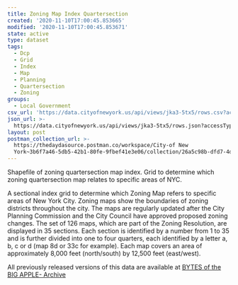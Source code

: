 ```yaml
---
title: Zoning Map Index Quartersection
created: '2020-11-10T17:00:45.853665'
modified: '2020-11-10T17:00:45.853671'
state: active
type: dataset
tags:
  - Dcp
  - Grid
  - Index
  - Map
  - Planning
  - Quartersection
  - Zoning
groups:
  - Local Government
csv_url: 'https://data.cityofnewyork.us/api/views/jka3-5tx5/rows.csv?accessType=DOWNLOAD'
json_url: >-
  https://data.cityofnewyork.us/api/views/jka3-5tx5/rows.json?accessType=DOWNLOAD
layout: post
postman_collection_url: >-
  https://thedaydasource.postman.co/workspace/City-of New
  York~3b6f7a46-5db5-42b1-80fe-9fbef41e3e06/collection/26a5c98b-dfd7-4da4-9e16-c493018ca780
---
```

Shapefile of zoning quartersection map index. Grid to determine which zoning quartersection map relates to specific areas of NYC.

A sectional index grid to determine which Zoning Map refers to specific areas of New York City. Zoning maps show the boundaries of zoning districts throughout the city. The maps are regularly updated after the City Planning Commission and the City Council have approved proposed zoning changes. The set of 126 maps, which are part of the Zoning Resolution, are displayed in 35 sections. Each section is identified by a number from 1 to 35 and is further divided into one to four quarters, each identified by a letter a, b, c or d (map 8d or 33c for example). Each map covers an area of approximately 8,000 feet (north/south) by 12,500 feet (east/west).

All previously released versions of this data are available at <a href="https://www1.nyc.gov/site/planning/data-maps/open-data/bytes-archive.page?sorts[year]=0">BYTES of the BIG APPLE- Archive</a>
